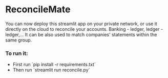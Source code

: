 # ReconcileMate
You can now deploy this streamlit app on your private network, or use it directly on the cloud to reconcile your accounts. Banking - ledger, ledger - ledger,... It can be also used to match companies' statements within the same group.

### To run it:
- First run ´pip install -r requirements.txt´
- Then run ´streamlit run reconcile.py´
